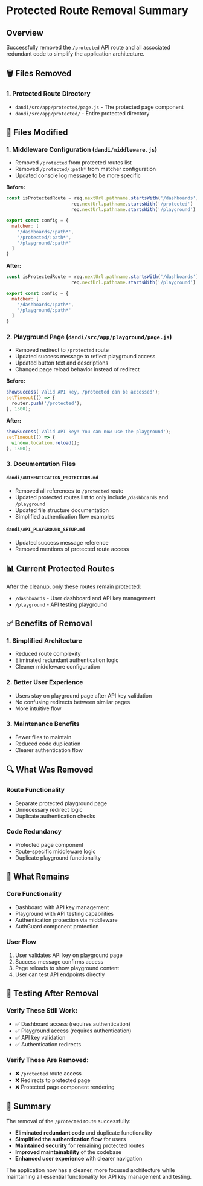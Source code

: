 # Protected Route Removal Summary

## Overview
Successfully removed the `/protected` API route and all associated redundant code to simplify the application architecture.

## 🗑️ **Files Removed**

### 1. **Protected Route Directory**
- `dandi/src/app/protected/page.js` - The protected page component
- `dandi/src/app/protected/` - Entire protected directory

## 🔧 **Files Modified**

### 1. **Middleware Configuration** (`dandi/middleware.js`)
- Removed `/protected` from protected routes list
- Removed `/protected/:path*` from matcher configuration
- Updated console log message to be more specific

**Before:**
```javascript
const isProtectedRoute = req.nextUrl.pathname.startsWith('/dashboards') || 
                        req.nextUrl.pathname.startsWith('/protected') ||
                        req.nextUrl.pathname.startsWith('/playground')

export const config = {
  matcher: [
    '/dashboards/:path*',
    '/protected/:path*', 
    '/playground/:path*'
  ]
}
```

**After:**
```javascript
const isProtectedRoute = req.nextUrl.pathname.startsWith('/dashboards') || 
                        req.nextUrl.pathname.startsWith('/playground')

export const config = {
  matcher: [
    '/dashboards/:path*',
    '/playground/:path*'
  ]
}
```

### 2. **Playground Page** (`dandi/src/app/playground/page.js`)
- Removed redirect to `/protected` route
- Updated success message to reflect playground access
- Updated button text and descriptions
- Changed page reload behavior instead of redirect

**Before:**
```javascript
showSuccess('Valid API key, /protected can be accessed');
setTimeout(() => {
  router.push('/protected');
}, 1500);
```

**After:**
```javascript
showSuccess('Valid API key! You can now use the playground');
setTimeout(() => {
  window.location.reload();
}, 1500);
```

### 3. **Documentation Files**

#### `dandi/AUTHENTICATION_PROTECTION.md`
- Removed all references to `/protected` route
- Updated protected routes list to only include `/dashboards` and `/playground`
- Updated file structure documentation
- Simplified authentication flow examples

#### `dandi/API_PLAYGROUND_SETUP.md`
- Updated success message reference
- Removed mentions of protected route access

## 📊 **Current Protected Routes**

After the cleanup, only these routes remain protected:
- `/dashboards` - User dashboard and API key management
- `/playground` - API testing playground

## ✅ **Benefits of Removal**

### 1. **Simplified Architecture**
- Reduced route complexity
- Eliminated redundant authentication logic
- Cleaner middleware configuration

### 2. **Better User Experience**
- Users stay on playground page after API key validation
- No confusing redirects between similar pages
- More intuitive flow

### 3. **Maintenance Benefits**
- Fewer files to maintain
- Reduced code duplication
- Clearer authentication flow

## 🔍 **What Was Removed**

### **Route Functionality**
- Separate protected playground page
- Unnecessary redirect logic
- Duplicate authentication checks

### **Code Redundancy**
- Protected page component
- Route-specific middleware logic
- Duplicate playground functionality

## 🚀 **What Remains**

### **Core Functionality**
- Dashboard with API key management
- Playground with API testing capabilities
- Authentication protection via middleware
- AuthGuard component protection

### **User Flow**
1. User validates API key on playground page
2. Success message confirms access
3. Page reloads to show playground content
4. User can test API endpoints directly

## 📝 **Testing After Removal**

### **Verify These Still Work:**
- ✅ Dashboard access (requires authentication)
- ✅ Playground access (requires authentication)
- ✅ API key validation
- ✅ Authentication redirects

### **Verify These Are Removed:**
- ❌ `/protected` route access
- ❌ Redirects to protected page
- ❌ Protected page component rendering

## 🎯 **Summary**

The removal of the `/protected` route successfully:
- **Eliminated redundant code** and duplicate functionality
- **Simplified the authentication flow** for users
- **Maintained security** for remaining protected routes
- **Improved maintainability** of the codebase
- **Enhanced user experience** with clearer navigation

The application now has a cleaner, more focused architecture while maintaining all essential functionality for API key management and testing. 